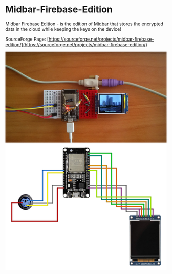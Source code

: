 # Midbar-Firebase-Edition

Midbar Firebase Edition - is the edition of [Midbar](https://github.com/Northstrix/Midbar) that stores the encrypted data in the cloud while keeping the keys on the device!

SourceForge Page: [https://sourceforge.net/projects/midbar-firebase-edition/](https://sourceforge.net/projects/midbar-firebase-edition/) 

![image text](https://github.com/Northstrix/Midbar-Firebase-Edition/blob/main/V1.0/Pictures/IMG_20231013_174407.jpg)
![image text](https://github.com/Northstrix/Midbar-Firebase-Edition/blob/main/V1.0/Pictures/Midbar%20Circuit%20Diagram.png)

